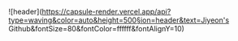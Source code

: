 ![header](https://capsule-render.vercel.app/api?type=waving&color=auto&height=500§ion=header&text=Jiyeon's Github&fontSize=80&fontColor=ffffff&fontAlignY=10)
